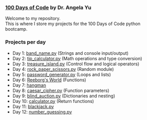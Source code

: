### [100 Days of Code](https://www.udemy.com/course/100-days-of-code/) by Dr. Angela Yu

Welcome to my repository.\
This is where I store my projects for the 100 Days of Code python bootcamp.

### Projects per day
* Day 1:    [band_name.py](https://github.com/simonearman/python-bootcamp/blob/main/projects/band_name.py) (Strings and console input/output)
* Day 2:    [tip_calculator.py](https://github.com/simonearman/python-bootcamp/blob/main/projects/tip_calculator.py) (Math operations and type conversion)
* Day 3:    [treasure_island.py](https://github.com/simonearman/python-bootcamp/blob/main/projects/treasure_island.py) (Control flow and logical operators)
* Day 4:    [rock_paper_scissors.py](https://github.com/simonearman/python-bootcamp/blob/main/projects/rock_paper_scissors.py) (Random module)
* Day 5:    [password_generator.py](https://github.com/simonearman/python-bootcamp/blob/main/projects/password_generator.py) (Loops and lists)
* Day 6:    [Reeborg's World](https://github.com/simonearman/python-bootcamp/tree/main/projects/reeborgs_world) (Functions)
* Day 7:    [hangman](https://github.com/simonearman/python-bootcamp/tree/main/projects/hangman)
* Day 8:    [caesar_cipher.py](https://github.com/simonearman/python-bootcamp/blob/main/projects/caesar_cipher.py) (Function parameters)
* Day 9:    [blind_auction.py](https://github.com/simonearman/python-bootcamp/blob/main/projects/blind_auction.py) (Dictionaries and nesting)
* Day 10:   [calculator.py](https://github.com/simonearman/python-bootcamp/blob/main/projects/calculator.py) (Return functions)
* Day 11:   [blackjack.py](https://github.com/simonearman/python-bootcamp/blob/main/projects/blackjack.py)
* Day 12:   [number_guessing.py](https://github.com/simonearman/python-bootcamp/blob/main/projects/number_guessing.py)